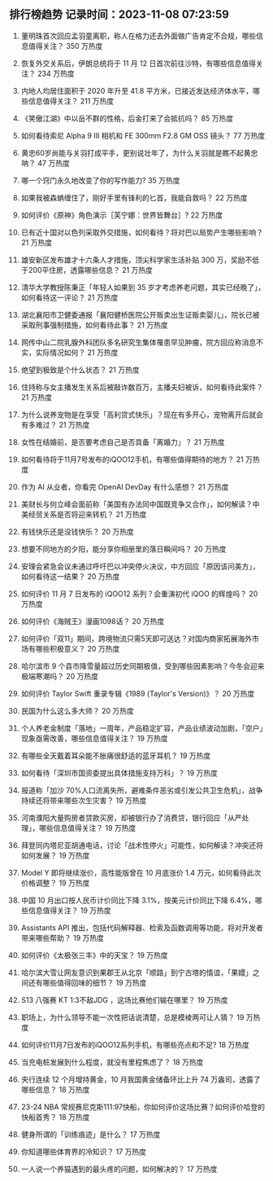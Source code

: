 
## 排行榜趋势 记录时间：2023-11-08 07:23:59
  
  1. 董明珠首次回应孟羽童离职，称人在格力还去外面做广告肯定不合规，哪些信息值得关注？ 350 万热度
    
  2. 恢复外交关系后，伊朗总统将于 11 月 12 日首次前往沙特，有哪些信息值得关注？ 234 万热度
    
  3. 内地人均居住面积于 2020 年升至 41.8 平方米，已接近发达经济体水平，哪些信息值得关注？ 211 万热度
    
  4. 《笑傲江湖》中以岳不群的性格，后金打来了会抵抗吗？ 85 万热度
    
  5. 如何看待索尼 Alpha 9 III 相机和 FE 300mm F2.8 GM OSS 镜头？ 77 万热度
    
  6. 黄忠60岁尚能与关羽打成平手，更别说壮年了，为什么关羽就是瞧不起黄忠呐？ 47 万热度
    
  7. 哪一个窍门永久地改变了你的写作能力? 35 万热度
    
  8. 如果我被森蚺缠住了，刚好手里有锋利的匕首，我能自救吗？ 22 万热度
    
  9. 如何评价《原神》角色演示［芙宁娜：世界皆舞台］? 22 万热度
    
  10. 已有近十国对以色列采取外交措施，如何看待？将对巴以局势产生哪些影响？ 21 万热度
    
  11. 雄安新区发布雄才十六条人才措施，顶尖科学家生活补贴 300 万，奖励不低于200平住房，透露哪些信息？ 21 万热度
    
  12. 清华大学教授陈秉正「年轻人如果到 35 岁才考虑养老问题，其实已经晚了」，如何看待这一评论？ 21 万热度
    
  13. 湖北襄阳市卫健委通报「襄阳健桥医院公开贩卖出生证贩卖婴儿」，院长已被采取刑事强制措施，如何看待此事？ 21 万热度
    
  14. 网传中山二院乳腺外科团队多名研究生集体罹患罕见肿瘤，院方回应称消息不实，实际情况如何？ 21 万热度
    
  15. 绝望到极致是个什么状态？ 21 万热度
    
  16. 住持称与女主播发生关系后被敲诈数百万，主播夫妇被诉，如何看待此案件？ 21 万热度
    
  17. 为什么说养宠物是在享受「高利贷式快乐」？现在有多开心，宠物离开后就会有多难过？ 21 万热度
    
  18. 女性在结婚前，是否要考虑自己是否具备「离婚力」？ 21 万热度
    
  19. 如何看待将于11月7号发布的iQOO12手机，有哪些值得期待的地方？ 21 万热度
    
  20. 作为 AI 从业者，你看完 OpenAI DevDay 有什么感想？ 21 万热度
    
  21. 美财长与何立峰会面前称「美国有办法同中国既竞争又合作」，如何解读？中美经贸关系是否将迎来转机？ 21 万热度
    
  22. 有钱快乐还是没钱快乐？ 20 万热度
    
  23. 想要不同地方的夕阳，能分享你相册里的落日瞬间吗？ 20 万热度
    
  24. 安理会紧急会议未通过呼吁巴以冲突停火决议，中方回应「原因该问美方」，如何看待这一结果？ 20 万热度
    
  25. 如何评价 11 月 7 日发布的 iQOO12 系列？会重演初代 iQOO 的辉煌吗？ 20 万热度
    
  26. 如何评价《海贼王》漫画1098话？ 20 万热度
    
  27. 如何评价「双11」期间，跨境物流只需5天即可送达？对国内商家拓展海外市场有哪些积极意义？ 20 万热度
    
  28. 哈尔滨市 9 个县市降雪量超过历史同期极值，受到哪些因素影响？今冬会迎来极端寒潮吗？ 20 万热度
    
  29. 如何评价 Taylor Swift 重录专辑《1989 (Taylor's Version)》？ 20 万热度
    
  30. 民国为什么这么多大师？ 20 万热度
    
  31. 个人养老金制度「落地」一周年，产品稳定扩容，产品业绩波动加剧，「空户」现象亟需改善，哪些信息值得关注？ 19 万热度
    
  32. 有哪些全天戴着耳朵能不胀痛很舒适的蓝牙耳机？ 19 万热度
    
  33. 如何看待「深圳市国资委提出具体措施支持万科」？ 19 万热度
    
  34. 报道称「加沙 70%人口流离失所，避难条件恶劣或引发公共卫生危机」，战争持续还将带来哪些次生灾害？ 19 万热度
    
  35. 河南濮阳大量购房者贷款买房，却被银行办了消费贷，银行回应「从严处理」，哪些信息值得关注？ 19 万热度
    
  36. 拜登同内塔尼亚胡通电话，讨论「战术性停火」可能性，如何解读？冲突还将如何发展？ 19 万热度
    
  37. Model Y 即将继续涨价，高性能版曾在 10 月底涨价 1.4 万元，如何看待此次价格调整？ 19 万热度
    
  38. 中国 10 月出口按人民币计价同比下降 3.1%，按美元计价同比下降 6.4%，哪些信息值得关注？ 19 万热度
    
  39. Assistants API 推出，包括代码解释器、检索及函数调用等功能，将对开发者带来哪些帮助？ 19 万热度
    
  40. 如何评价《太极张三丰》中的天宝？ 19 万热度
    
  41. 哈尔滨大雪让网友意识到果郡王从北京「顺路」到宁古塔的情谊，「果嬛」之间还有哪些值得回味的细节？ 19 万热度
    
  42. S13 八强赛 KT 1:3不敌JDG ，这场比赛他们输在哪里？ 19 万热度
    
  43. 职场上，为什么领导不能一次性把话说清楚，总是模棱两可让人猜？ 19 万热度
    
  44. 如何评价11月7日发布的iQOO12系列手机，有哪些亮点和不足? 18 万热度
    
  45. 当充电桩发展到什么程度，就没有里程焦虑了？ 18 万热度
    
  46. 央行连续 12 个月增持黄金，10 月我国黄金储备环比上升 74 万盎司，透露了哪些信息？ 18 万热度
    
  47. 23-24 NBA 常规赛尼克斯111:97快船，你如何评价这场比赛？如何评价哈登的 快船首秀？ 18 万热度
    
  48. 健身所谓的「训练痕迹」是什么？ 17 万热度
    
  49. 你知道哪些体育界的冷知识？ 17 万热度
    
  50. 一人说一个养猫遇到的最头疼的问题，如何解决的？ 17 万热度
    